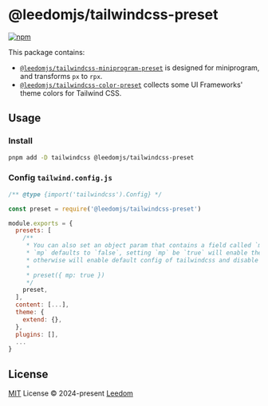 # @leedomjs/tailwindcss-preset

[![npm](https://img.shields.io/npm/v/@leedomjs/tailwindcss-preset?color=333&label=)](https://www.npmjs.com/package/@leedomjs/tailwindcss-preset)

This package contains:
- [`@leedomjs/tailwindcss-miniprogram-preset`](https://www.npmjs.com/package/@leedomjs/tailwindcss-miniprogram-preset) is designed for miniprogram, and transforms `px` to  `rpx`.
- [`@leedomjs/tailwindcss-color-preset`](https://www.npmjs.com/package/@leedomjs/tailwindcss-color-preset) collects some UI Frameworks' theme colors for Tailwind CSS.

## Usage

### Install

```bash
pnpm add -D tailwindcss @leedomjs/tailwindcss-preset
```

### Config `tailwind.config.js`

```js
/** @type {import('tailwindcss').Config} */

const preset = require('@leedomjs/tailwindcss-preset')

module.exports = {
  presets: [
    /**
     * You can also set an object param that contains a field called `mp`.
     * `mp` defaults to `false`, setting `mp` be `true` will enable the preset, 
     * otherwise will enable default config of tailwindcss and disable the preset meanwhile
     * 
     * preset({ mp: true })
     */
    preset,
  ],
  content: [...],
  theme: {
    extend: {},
  },
  plugins: [],
  ...
}
```

## License

[MIT](https://github.com/leedomjs/tailwindcss-preset/blob/main/LICENSE) License © 2024-present [Leedom](https://github.com/leedom92)